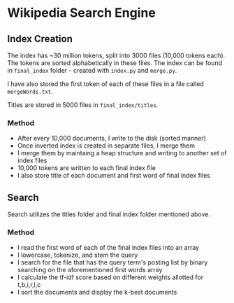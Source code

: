 # Wikipedia Search Engine

## Index Creation

The index has ~30 million tokens, split into 3000 files (10,000 tokens each). The tokens are sorted alphabetically in these files. 
The index can be found in `final_index` folder - created with `index.py` and `merge.py`.

I have also stored the first token of each of these files in a file called `mergeWords.txt`.

Titles are stored in 5000 files in `final_index/titles`.


### Method

- After every 10,000 documents, I write to the disk (sorted manner)
- Once inverted index is created in separate files, I merge them
- I merge them by maintaing a heap structure and writing to another set of index files
- 10,000 tokens are written to each final index file
- I also store title of each document and first word of final index files

## Search 

Search utilizes the titles folder and final index folder mentioned above. 

### Method

- I read the first word of each of the final index files into an array
- I lowercase, tokenize, and stem the query 
- I search for the file that has the query term's posting list by binary searching on the aforementioned first words array
- I calculate the tf-idf score based on different weights allotted for t,b,i,r,l,c
- I sort the documents and display the k-best documents